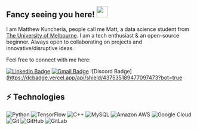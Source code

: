 ## Fancy seeing you here! <img src="https://raw.githubusercontent.com/aemmadi/aemmadi/master/wave.gif" width="30">

I am Matthew Kuncheria, people call me Matt, a data science student from [The University of Melbourne](https://www.unimelb.edu.au/). I am a tech enthusiast & an open-source beginner. Always open to collaborating on projects and innovative/disruptive ideas. 

Feel free to connect with me here:

[![Linkedin Badge](https://img.shields.io/badge/-LinkedIn-blue?style=flat-square&logo=Linkedin&logoColor=white&link=https://www.linkedin.com/in/matthew-kuncheria/)](https://www.linkedin.com/in/matthew-kuncheria/)
[![Gmail Badge](https://img.shields.io/badge/-Gmail-c14438?style=flat-square&logo=Gmail&logoColor=white&link=mailto:matthewkuncheria900@gmail.com)](mailto:matthewkuncheria900@gmail.com)
![Discord Badge](https://dcbadge.vercel.app/api/shield/437535189477097473?bot=true

## ⚡ Technologies


![Python](https://img.shields.io/badge/-Python-black?style=flat-square&logo=Python)
![TensorFlow](https://badges.aleen42.com/src/tensorflow.svg)
![C++](https://img.shields.io/badge/-C++-00599C?style=flat-square&logo=c)
![MySQL](https://img.shields.io/badge/-MySQL-black?style=flat-square&logo=mysql)
![Amazon AWS](https://img.shields.io/badge/Amazon%20AWS-232F3E?style=flat-square&logo=amazon-aws)
![Google Cloud](https://img.shields.io/badge/Google%20Cloud-black?style=flat-square&logo=google-cloud)
![Git](https://img.shields.io/badge/-Git-black?style=flat-square&logo=git)
![GitHub](https://img.shields.io/badge/-GitHub-181717?style=flat-square&logo=github)
![GitLab](https://img.shields.io/badge/-GitLab-FCA121?style=flat-square&logo=gitlab)




